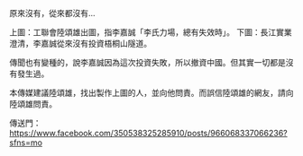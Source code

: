 原來沒有，從來都沒有...

上圖：工聯會陸頌雄出圖，指李嘉誠「李氏力場，總有失效時」。
下圖：長江實業澄清，李嘉誠從來沒有投資梧桐山隧道。

傳聞也有變種的，說李嘉誠因為這次投資失敗，所以撤資中國。但其實一切都是沒有發生過。

本傳媒建議陸頌雄，找出製作上圖的人，並向他問責。而誤信陸頌雄的網友，請向陸頌雄問責。

傳送門：
https://www.facebook.com/350538325285910/posts/966068337066236?sfns=mo